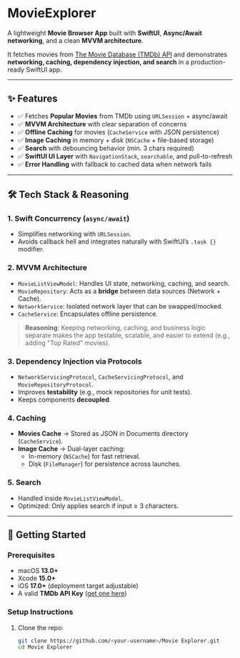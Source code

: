 # MovieExplorer
A lightweight **Movie Browser App** built with **SwiftUI**, **Async/Await networking**, and a clean **MVVM architecture**.  

It fetches movies from [The Movie Database (TMDb) API](https://developer.themoviedb.org/) and demonstrates **networking, caching, dependency injection, and search** in a production-ready SwiftUI app.

---

## ✨ Features
- ✅ Fetches **Popular Movies** from TMDb using `URLSession` + async/await  
- ✅ **MVVM Architecture** with clear separation of concerns  
- ✅ **Offline Caching** for movies (`CacheService` with JSON persistence)  
- ✅ **Image Caching** in memory + disk (`NSCache` + file-based storage)  
- ✅ **Search** with debouncing behavior (min. 3 chars required)  
- ✅ **SwiftUI UI Layer** with `NavigationStack`, `searchable`, and pull-to-refresh  
- ✅ **Error Handling** with fallback to cached data when network fails  

---

## 🛠️ Tech Stack & Reasoning

### 1. **Swift Concurrency (`async/await`)**
- Simplifies networking with `URLSession`.
- Avoids callback hell and integrates naturally with SwiftUI’s `.task {}` modifier.

### 2. **MVVM Architecture**
- `MovieListViewModel`: Handles UI state, networking, caching, and search.
- `MovieRepository`: Acts as a **bridge** between data sources (Network + Cache).
- `NetworkService`: Isolated network layer that can be swapped/mocked.
- `CacheService`: Encapsulates offline persistence.

> **Reasoning**: Keeping networking, caching, and business logic separate makes the app testable, scalable, and easier to extend (e.g., adding "Top Rated" movies).

### 3. **Dependency Injection via Protocols**
- `NetworkServicingProtocol`, `CacheServicingProtocol`, and `MovieRepositoryProtocol`.
- Improves **testability** (e.g., mock repositories for unit tests).
- Keeps components **decoupled**.

### 4. **Caching**
- **Movies Cache** → Stored as JSON in Documents directory (`CacheService`).
- **Image Cache** → Dual-layer caching:
  - In-memory (`NSCache`) for fast retrieval.
  - Disk (`FileManager`) for persistence across launches.

### 5. **Search**
- Handled inside `MovieListViewModel`.
- Optimized: Only applies search if input ≥ 3 characters.

---

## 🚀 Getting Started

### Prerequisites
- macOS **13.0+**
- Xcode **15.0+**
- iOS **17.0+** (deployment target adjustable)
- A valid **TMDb API Key** ([get one here](https://developer.themoviedb.org/))

### Setup Instructions
1. Clone the repo:
   ```bash
   git clone https://github.com/<your-username>/Movie Explorer.git
   cd Movie Explorer
